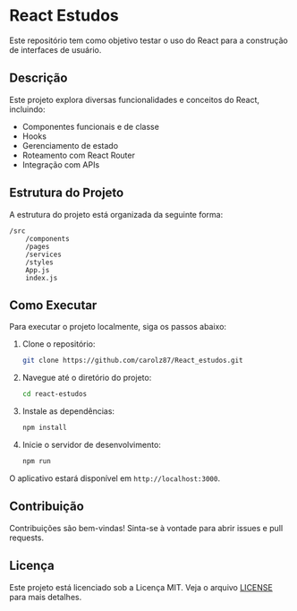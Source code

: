 # React Estudos

Este repositório tem como objetivo testar o uso do React para a construção de interfaces de usuário.

## Descrição

Este projeto explora diversas funcionalidades e conceitos do React, incluindo:

- Componentes funcionais e de classe
- Hooks 
- Gerenciamento de estado
- Roteamento com React Router
- Integração com APIs

## Estrutura do Projeto

A estrutura do projeto está organizada da seguinte forma:

```
/src
    /components
    /pages
    /services
    /styles
    App.js
    index.js
```

## Como Executar

Para executar o projeto localmente, siga os passos abaixo:

1. Clone o repositório:
     ```bash
     git clone https://github.com/carolz87/React_estudos.git
     ```

2. Navegue até o diretório do projeto:
     ```bash
     cd react-estudos
     ```

3. Instale as dependências:
     ```bash
     npm install
     ```

4. Inicie o servidor de desenvolvimento:
     ```bash
     npm run
     ```

O aplicativo estará disponível em `http://localhost:3000`.

## Contribuição

Contribuições são bem-vindas! Sinta-se à vontade para abrir issues e pull requests.

## Licença

Este projeto está licenciado sob a Licença MIT. Veja o arquivo [LICENSE](LICENSE) para mais detalhes.


